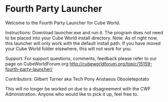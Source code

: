 Fourth Party Launcher
===========
Welcome to the Fourth Party Launcher for Cube World. 

Instructions:
Download launcher.exe and run it. 
The program does not need to be placed into your Cube World install directory. 
Note: As of right now, this launcher will only work with the default install path. If you have moved your Cube World folder elsewhere, this will not work for you. 

Support:
For support questions, comments, feedback please refer to our page on CubeWorldForum.org
http://cubeworldforum.org/topic/15159-fourth-party-launcher/

Contributors:
Gilbert Turner aka Tech Pony
Aristaeus
Obsoletepotato

This will no longer be worked on due to a disagreement with the CWF Administration. Anyone who would like to pick it up, feel free to. 
